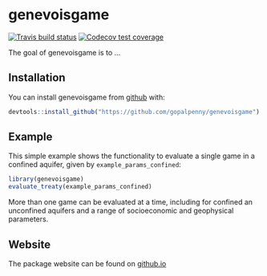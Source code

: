 
# genevoisgame

<!-- badges: start -->
[![Travis build status](https://travis-ci.org/gopalpenny/genevoisgame.svg?branch=master)](https://travis-ci.org/gopalpenny/genevoisgame)
[![Codecov test coverage](https://codecov.io/gh/gopalpenny/genevoisgame/branch/master/graph/badge.svg)](https://codecov.io/gh/gopalpenny/genevoisgame?branch=master)
<!-- badges: end -->

The goal of genevoisgame is to ...

## Installation

You can install genevoisgame from [github](https://github.com/gopalpenny/genevoisgame) with:

``` r
devtools::install_github("https://github.com/gopalpenny/genevoisgame")
```

## Example

This simple example shows the functionality to evaluate a single game in a confined aquifer, given by `example_params_confined`:

``` r
library(genevoisgame)
evaluate_treaty(example_params_confined)
```

More than one game can be evaluated at a time, including for confined an unconfined aquifers and a range of socioeconomic and geophysical parameters. 

## Website

The package website can be found on [github.io](https://gopalpenny.github.io/genevoisgame)
